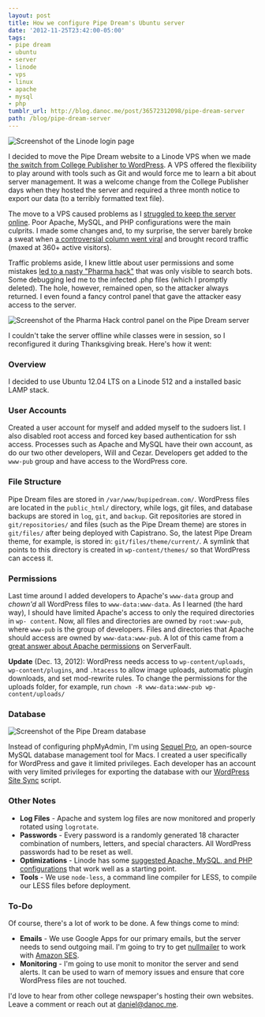 ```yaml
---
layout: post
title: How we configure Pipe Dream's Ubuntu server
date: '2012-11-25T23:42:00-05:00'
tags:
- pipe dream
- ubuntu
- server
- linode
- vps
- linux
- apache
- mysql
- php
tumblr_url: http://blog.danoc.me/post/36572312098/pipe-dream-server
path: /blog/pipe-dream-server
---
```


![Screenshot of the Linode login page](/img/posts/linode-manager-login.png)


I decided to move the Pipe Dream website to a Linode VPS when we made [the switch from College Publisher to WordPress](http://blog.danoc.me/2012/03/04/from-college-publisher-to-wordpress.html). A VPS offered the flexibility to play around with tools such as Git and would force me to learn a bit about server management. It was a welcome change from the College Publisher days when they hosted the server and required a three month notice to export our data (to a terribly formatted text file).

The move to a VPS caused problems as I [struggled to keep the server online](http://blog.danoc.me/2012/03/24/spring-fling-concert-announcement-takes-down-the-pipe.html). Poor Apache, MySQL, and PHP configurations were the main culprits. I made some changes and, to my surprise, the server barely broke a sweat when [a controversial column went viral](http://blog.danoc.me/2012/07/07/recent-updates.html) and brought record traffic (maxed at 360+ active visitors).

Traffic problems aside, I knew little about user permissions and some mistakes [led to a nasty "Pharma hack"](http://blog.danoc.me/2012/10/28/wordpress-pharma-hack.html) that was only visible to search bots. Some debugging led me to the infected .php files (which I promptly deleted). The hole, however, remained open, so the attacker always returned. I even found a fancy control panel that gave the attacker easy access to the server.

![Screenshot of the Pharma Hack control panel on the Pipe Dream server](/img/posts/pipe-dream-pharma-hack-server.png)

I couldn't take the server offline while classes were in session, so I reconfigured it during Thanksgiving break. Here's how it went:

### Overview

I decided to use Ubuntu 12.04 LTS on a Linode 512 and a installed basic LAMP stack.

### User Accounts

Created a user account for myself and added myself to the sudoers list. I also disabled root access and forced key based authentication for ssh access. Processes such as Apache and MySQL have their own account, as do our two other developers, Will and Cezar. Developers get added to the `www-pub` group and have access to the WordPress core.

### File Structure

Pipe Dream files are stored in `/var/www/bupipedream.com/`. WordPress files are located in the `public_html/` directory, while logs, git files, and database backups are stored in `log`, `git`, and `backup`. Git repositories are stored in `git/repositories/` and files (such as the Pipe Dream theme) are stores in `git/files/` after being deployed with Capistrano. So, the latest Pipe Dream theme, for example, is stored in: `git/files/theme/current/`. A symlink that points to this directory is created in `wp-content/themes/` so that WordPress can access it.

### Permissions

Last time around I added developers to Apache's `www-data` group and _chown'd_ all WordPress files to `www-data:www-data`. As I learned (the hard way), I should have limited Apache's access to only the required directories in `wp- content`. Now, all files and directories are owned by `root:www-pub`, where `www-pub` is the group of developers. Files and directories that Apache should access are owned by `www-data:www-pub`. A lot of this came from a [great answer about Apache permissions](http://serverfault.com/a/65416) on ServerFault.

**Update** (Dec. 13, 2012): WordPress needs access to `wp-content/uploads`, `wp-content/plugins`, and `.htacess` to allow image uploads, automatic plugin downloads, and set mod-rewrite rules. To change the permissions for the uploads folder, for example, run `chown -R www-data:www-pub wp-content/uploads/`

### Database

![Screenshot of the Pipe Dream database](/img/posts/pipe-dream-database.png)

Instead of configuring phpMyAdmin, I'm using [Sequel Pro](http://www.sequelpro.com/), an open-source MySQL database management tool for Macs. I created a user specifically for WordPress and gave it limited privileges. Each developer has an account with very limited privileges for exporting the database with our [WordPress Site Sync](https://github.com/bupipedream/WordPress-Article-Deck) script.

### Other Notes

  * **Log Files** \- Apache and system log files are now monitored and properly rotated using `logrotate`.
  * **Passwords** \- Every password is a randomly generated 18 character combination of numbers, letters, and special characters. All WordPress passwords had to be reset as well.
  * **Optimizations** \- Linode has some [suggested Apache, MySQL, and PHP configurations](http://library.linode.com/hosting-website) that work well as a starting point.
  * **Tools** \- We use `node-less`, a command line compiler for LESS, to compile our LESS files before deployment.

### To-Do

Of course, there's a lot of work to be done. A few things come to mind:

  * **Emails** \- We use Google Apps for our primary emails, but the server needs to send outgoing mail. I'm going to try to get [nullmailer](http://untroubled.org/nullmailer/) to work with [Amazon SES](http://aws.amazon.com/ses/).
  * **Monitoring** \- I'm going to use monit to monitor the server and send alerts. It can be used to warn of memory issues and ensure that core WordPress files are not touched.

I'd love to hear from other college newspaper's hosting their own websites. Leave a comment or reach out at [daniel@danoc.me](mailto:daniel@danoc.me).
